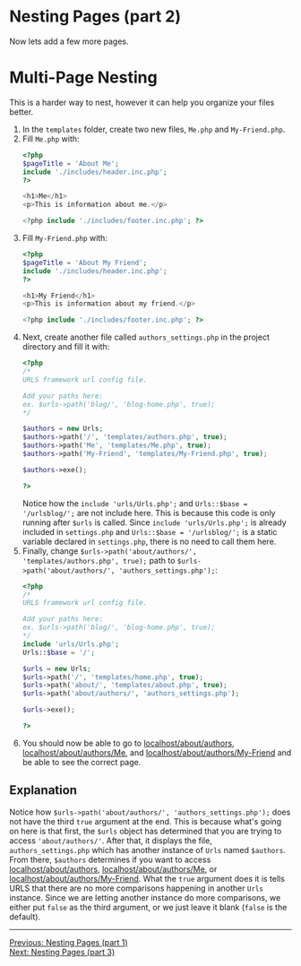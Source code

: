 # Nesting Pages (part 2)
Now lets add a few more pages.
# Multi-Page Nesting
This is a harder way to nest, however it can help you organize your files better.
1. In the `templates` folder, create two new files, `Me.php` and `My-Friend.php`.
2. Fill `Me.php` with:
   ```PHP
   <?php
   $pageTitle = 'About Me';
   include './includes/header.inc.php';
   ?>
   
   <h1>Me</h1>
   <p>This is information about me.</p>
   
   <?php include './includes/footer.inc.php'; ?>
   ```
3. Fill `My-Friend.php` with:
   ```PHP
   <?php
   $pageTitle = 'About My Friend';
   include './includes/header.inc.php';
   ?>
   
   <h1>My Friend</h1>
   <p>This is information about my friend.</p>
   
   <?php include './includes/footer.inc.php'; ?>
   ```
4. Next, create another file called `authors_settings.php` in the project directory and fill it with:
   ```PHP
   <?php
   /*
   URLS framework url config file.
   
   Add your paths here:
   ex. $urls->path('blog/', 'blog-home.php', true);
   */
   
   $authors = new Urls;
   $authors->path('/', 'templates/authors.php', true);
   $authors->path('Me', 'templates/Me.php', true);
   $authors->path('My-Friend', 'templates/My-Friend.php', true);
   
   $authors->exe();
   
   ?>
   ```
   Notice how the `include 'urls/Urls.php';` and `Urls::$base = '/urlsblog/';` are not include here. This is because this code is only running after `$urls` is called. Since `include 'urls/Urls.php';` is already included in `settings.php` and `Urls::$base = '/urlsblog/';` is a static variable declared in `settings.php`, there is no need to call them here.
5. Finally, change `$urls->path('about/authors/', 'templates/authors.php', true);` path to `$urls->path('about/authors/', 'authors_settings.php');`:
   ```PHP
   <?php
   /*
   URLS framework url config file.
   
   Add your paths here:
   ex. $urls->path('blog/', 'blog-home.php', true);
   */
   include 'urls/Urls.php';
   Urls::$base = '/';
   
   $urls = new Urls;
   $urls->path('/', 'templates/home.php', true);
   $urls->path('about/', 'templates/about.php', true);
   $urls->path('about/authors/', 'authors_settings.php');
   
   $urls->exe();
   
   ?>
   ```
6. You should now be able to go to [localhost/about/authors](http://localhost/about/authors), [localhost/about/authors/Me](http://localhost/about/authors/Me), and [localhost/about/authors/My-Friend](http://localhost/about/authors/My-Friend) and be able to see the correct page.

## Explanation
Notice how `$urls->path('about/authors/', 'authors_settings.php');` does not have the third `true` argument at the end. This is because what's going on here is that first, the `$urls` object has determined that you are trying to access `'about/authors/'`. After that, it displays the file, `authors_settings.php` which has another instance of `Urls` named `$authors`. From there, `$authors` determines if you want to access [localhost/about/authors](http://localhost/about/authors), [localhost/about/authors/Me](http://localhost/about/authors/Me), or [localhost/about/authors/My-Friend](http://localhost/about/authors/My-Friend). What the `true` argument does it is tells URLS that there are no more comparisons happening in another `Urls` instance. Since we are letting another instance do more comparisons, we either put `false` as the third argument, or we just leave it blank (`false` is the default).
___
[Previous: Nesting Pages (part 1)](nesting_p1.md)  
[Next: Nesting Pages (part 3)](nesting_p3.md)
